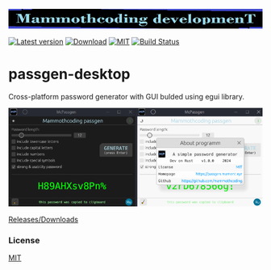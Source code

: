 ![alt text](./McDev_thin_900x70.png "McDev_thin_900x70.png")

[![Latest version](https://img.shields.io/crates/v/passgen-desktop.svg)](https://crates.io/crates/passgen-desktop)
[![Download](https://img.shields.io/crates/d/passgen-desktop.svg)](https://crates.io/crates/passgen-desktop)
[![MIT](https://img.shields.io/badge/license-MIT-blue.svg)](https://choosealicense.com/licenses/mit/)
[![Build Status](https://github.com/mammothcoding/passgen-desktop/actions/workflows/rust.yml/badge.svg?event=push)](https://github.com/mammothcoding/passgen-desktop/actions/workflows/rust.yml)

# passgen-desktop
Cross-platform password generator with GUI bulded using egui library.

![alt text](./App_screen.png "passgen-console-linuxwin")



[Releases/Downloads](https://github.com/mammothcoding/passgen-desktop/releases/)

### License

[MIT](https://choosealicense.com/licenses/mit/)
